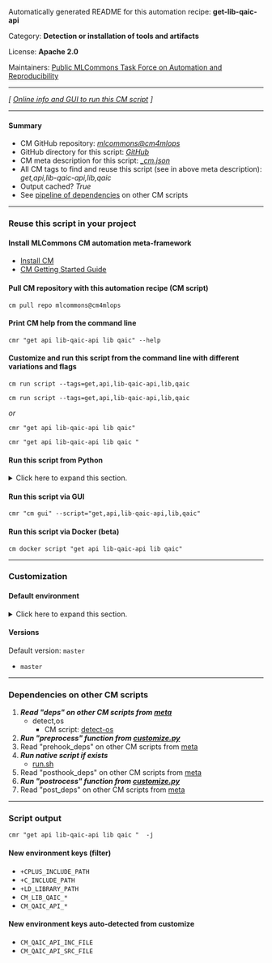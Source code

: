 Automatically generated README for this automation recipe: **get-lib-qaic-api**

Category: **Detection or installation of tools and artifacts**

License: **Apache 2.0**

Maintainers: [Public MLCommons Task Force on Automation and Reproducibility](https://github.com/mlcommons/ck/blob/master/docs/taskforce.md)

---
*[ [Online info and GUI to run this CM script](https://access.cknowledge.org/playground/?action=scripts&name=get-lib-qaic-api,1e253ae184e44f23) ]*

---
#### Summary

* CM GitHub repository: *[mlcommons@cm4mlops](https://github.com/mlcommons/cm4mlops/tree/dev)*
* GitHub directory for this script: *[GitHub](https://github.com/mlcommons/cm4mlops/tree/dev/script/get-lib-qaic-api)*
* CM meta description for this script: *[_cm.json](_cm.json)*
* All CM tags to find and reuse this script (see in above meta description): *get,api,lib-qaic-api,lib,qaic*
* Output cached? *True*
* See [pipeline of dependencies](#dependencies-on-other-cm-scripts) on other CM scripts


---
### Reuse this script in your project

#### Install MLCommons CM automation meta-framework

* [Install CM](https://access.cknowledge.org/playground/?action=install)
* [CM Getting Started Guide](https://github.com/mlcommons/ck/blob/master/docs/getting-started.md)

#### Pull CM repository with this automation recipe (CM script)

```cm pull repo mlcommons@cm4mlops```

#### Print CM help from the command line

````cmr "get api lib-qaic-api lib qaic" --help````

#### Customize and run this script from the command line with different variations and flags

`cm run script --tags=get,api,lib-qaic-api,lib,qaic`

`cm run script --tags=get,api,lib-qaic-api,lib,qaic `

*or*

`cmr "get api lib-qaic-api lib qaic"`

`cmr "get api lib-qaic-api lib qaic " `


#### Run this script from Python

<details>
<summary>Click here to expand this section.</summary>

```python

import cmind

r = cmind.access({'action':'run'
                  'automation':'script',
                  'tags':'get,api,lib-qaic-api,lib,qaic'
                  'out':'con',
                  ...
                  (other input keys for this script)
                  ...
                 })

if r['return']>0:
    print (r['error'])

```

</details>


#### Run this script via GUI

```cmr "cm gui" --script="get,api,lib-qaic-api,lib,qaic"```

#### Run this script via Docker (beta)

`cm docker script "get api lib-qaic-api lib qaic" `

___
### Customization

#### Default environment

<details>
<summary>Click here to expand this section.</summary>

These keys can be updated via `--env.KEY=VALUE` or `env` dictionary in `@input.json` or using script flags.


</details>

#### Versions
Default version: `master`

* `master`
___
### Dependencies on other CM scripts


  1. ***Read "deps" on other CM scripts from [meta](https://github.com/mlcommons/cm4mlops/tree/dev/script/get-lib-qaic-api/_cm.json)***
     * detect,os
       - CM script: [detect-os](https://github.com/mlcommons/cm4mlops/tree/master/script/detect-os)
  1. ***Run "preprocess" function from [customize.py](https://github.com/mlcommons/cm4mlops/tree/dev/script/get-lib-qaic-api/customize.py)***
  1. Read "prehook_deps" on other CM scripts from [meta](https://github.com/mlcommons/cm4mlops/tree/dev/script/get-lib-qaic-api/_cm.json)
  1. ***Run native script if exists***
     * [run.sh](https://github.com/mlcommons/cm4mlops/tree/dev/script/get-lib-qaic-api/run.sh)
  1. Read "posthook_deps" on other CM scripts from [meta](https://github.com/mlcommons/cm4mlops/tree/dev/script/get-lib-qaic-api/_cm.json)
  1. ***Run "postrocess" function from [customize.py](https://github.com/mlcommons/cm4mlops/tree/dev/script/get-lib-qaic-api/customize.py)***
  1. Read "post_deps" on other CM scripts from [meta](https://github.com/mlcommons/cm4mlops/tree/dev/script/get-lib-qaic-api/_cm.json)

___
### Script output
`cmr "get api lib-qaic-api lib qaic "  -j`
#### New environment keys (filter)

* `+CPLUS_INCLUDE_PATH`
* `+C_INCLUDE_PATH`
* `+LD_LIBRARY_PATH`
* `CM_LIB_QAIC_*`
* `CM_QAIC_API_*`
#### New environment keys auto-detected from customize

* `CM_QAIC_API_INC_FILE`
* `CM_QAIC_API_SRC_FILE`